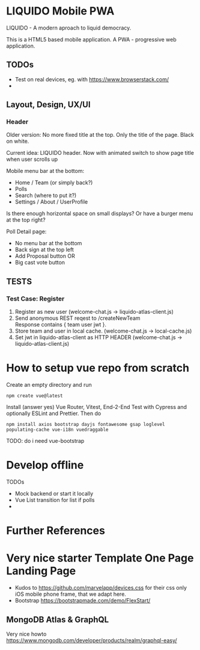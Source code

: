 # LIQUIDO Mobile PWA

LIQUIDO - A modern aproach to liquid democracy.

This is a HTML5 based mobile application. A PWA - progressive web application.

## TODOs

 - Test on real devices, eg. with https://www.browserstack.com/
 - 




## Layout, Design, UX/UI

### Header

Older version: No more fixed title at the top. Only the title of the page. Black on white.

Current idea: LIQUIDO header. Now with animated switch to show page title when user scrolls up

Mobile menu bar at the bottom:
 * Home / Team (or simply back?)
 * Polls
 * Search (where to put it?)
 * Settings / About / UserProfile

Is there enough horizontal space on small displays? Or have a burger menu at the top right?

Poll Detail page:
 * No menu bar at the bottom
 * Back sign at the top left
 * Add Proposal button OR
 * Big cast vote button



## TESTS

### Test Case: Register

 1. Register as new user                                 (welcome-chat.js -> liquido-atlas-client.js)
 2. Send anonymous REST reqest to /createNewTeam         
    Response contains { team user jwt }. 
 3. Store team and user in local cache.                  (welcome-chat.js -> local-cache.js)
 4.	Set jwt in liquido-atlas-client as HTTP HEADER       (welcome-chat.js -> liquido-atlas-client.js)




# How to setup vue repo from scratch

Create an empty directory and run

    npm create vue@latest

Install (answer yes) Vue Router, Vitest, End-2-End Test with Cypress and optionally ESLint and Prettier. Then do

    npm install axios bootstrap dayjs fontawesome gsap loglevel populating-cache vue-i18n vuedraggable

TODO: do i need vue-bootstrap


# Develop offline

TODOs

  * Mock backend or start it locally
  * Vue List transition for list if polls
  * 





 # Further References

 # Very nice starter Template One Page Landing Page

  - Kudos to https://github.com/marvelapp/devices.css for their css only iOS mobile phone frame, that we adapt here.
  - Bootstrap https://bootstrapmade.com/demo/FlexStart/

 ## MongoDB Atlas & GraphQL

Very nice howto
https://www.mongodb.com/developer/products/realm/graphql-easy/

